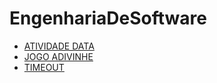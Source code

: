 # EngenhariaDeSoftware
<!DOCTYPE html>
<html lang="en">

<head>
    <meta charset="UTF-8">
    <meta http-equiv="X-UA-Compatible" content="IE=edge">
    <meta name="viewport" content="width=device-width, initial-scale=1.0">
    <title>ENG</title>
    <link rel="stylesheet" href="config.css">
</head>

<body>
    <div>
        <ul>
            <li><a href="/atividade_data/date.html"> ATIVIDADE DATA</a> </li>
            <li><a href="/jogo_adivinhe/jogo.html"> JOGO ADIVINHE</a> </li>
            <li><a href="/timeout/"> TIMEOUT</a> </li>
        </ul>
    </div>
</body>

</html>

